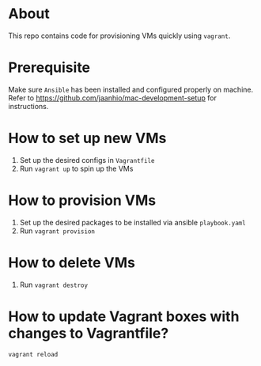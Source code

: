 # About
This repo contains code for provisioning VMs quickly using `vagrant`.

# Prerequisite
Make sure `Ansible` has been installed and configured properly on machine. Refer to https://github.com/jaanhio/mac-development-setup for instructions.

# How to set up new VMs
1. Set up the desired configs in `Vagrantfile`
2. Run `vagrant up` to spin up the VMs

# How to provision VMs
1. Set up the desired packages to be installed via ansible `playbook.yaml`
2. Run `vagrant provision`

# How to delete VMs
1. Run `vagrant destroy`

# How to update Vagrant boxes with changes to Vagrantfile?
`vagrant reload`